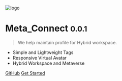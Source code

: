 ![logo](https://docsify.js.org/_media/icon.svg)

# Meta_Connect <small>0.0.1</small>

> We help maintain profile for Hybrid workspace.

- Simple and Lightweight Tags
- Responsive Virtual Avatar
- Hybrid Workspace and Metaverse

[GitHub](https://github.com/HACK2022-Meta-Connect/Meta_Connect-spec/)
[Get Started](/README.md) 